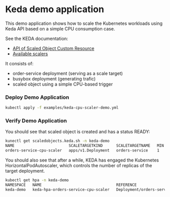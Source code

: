 # Keda demo application

This demo application shows how to scale the Kubernetes workloads using Keda API based on a simple CPU consumption case.

See the KEDA documentation:
 - [API of Scaled Object Custom Resource](https://keda.sh/docs/latest/concepts/scaling-deployments/#scaledobject-spec)
 - [Available scalers](https://keda.sh/docs/latest/scalers/)

It consists of:
 - order-service deployment (serving as a scale target)
 - busybox deployment (generating trafic)
 - scaled object using a simple CPU-based trigger

### Deploy Demo Application

```bash
kubectl apply -f examples/keda-cpu-scaler-demo.yml
```

### Verify Demo Application

You should see that scaled object is created and has a status READY:

```bash
kunectl get scaledobjects.keda.sh -n keda-demo
NAME                        SCALETARGETKIND      SCALETARGETNAME   MIN   MAX   TRIGGERS   AUTHENTICATION   READY   ACTIVE   FALLBACK   AGE
orders-service-cpu-scaler   apps/v1.Deployment   orders-service    1     10    cpu                         True    True     Unknown    8m3s
```

You should also see that after a while, KEDA has engaged the Kubernetes HorizontalPodAutoscaler, which controls the number of replicas of the target deployment.

```bash
kubectl get hpa -n keda-demo
NAMESPACE   NAME                                 REFERENCE                   TARGETS   MINPODS   MAXPODS   REPLICAS   AGE
keda-demo   keda-hpa-orders-service-cpu-scaler   Deployment/orders-service   80%/30%   1         10        4          31s
```
